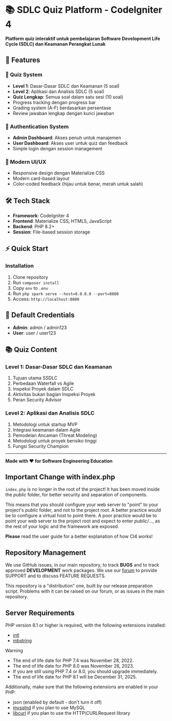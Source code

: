# 📚 SDLC Quiz Platform - CodeIgniter 4

**Platform quiz interaktif untuk pembelajaran Software Development Life Cycle (SDLC) dan Keamanan Perangkat Lunak**

## 🚀 Features

### 🎯 Quiz System
- **Level 1**: Dasar-Dasar SDLC dan Keamanan (5 soal)
- **Level 2**: Aplikasi dan Analisis SDLC (5 soal)  
- **Quiz Lengkap**: Semua soal dalam satu sesi (10 soal)
- Progress tracking dengan progress bar
- Grading system (A-F) berdasarkan persentase
- Review jawaban lengkap dengan kunci jawaban

### 🔐 Authentication System
- **Admin Dashboard**: Akses penuh untuk manajemen
- **User Dashboard**: Akses user untuk quiz dan feedback
- Simple login dengan session management

### 🎨 Modern UI/UX
- Responsive design dengan Materialize CSS
- Modern card-based layout
- Color-coded feedback (hijau untuk benar, merah untuk salah)

## 🛠️ Tech Stack
- **Framework**: CodeIgniter 4
- **Frontend**: Materialize CSS, HTML5, JavaScript
- **Backend**: PHP 8.2+
- **Session**: File-based session storage

## ⚡ Quick Start

### Installation
1. Clone repository
2. Run `composer install`
3. Copy `env` to `.env`
4. Run `php spark serve --host=0.0.0.0 --port=8080`
5. Access: `http://localhost:8080`

## 👥 Default Credentials
- **Admin**: admin / admin123
- **User**: user / user123

## 📚 Quiz Content
### Level 1: Dasar-Dasar SDLC dan Keamanan
1. Tujuan utama SSDLC
2. Perbedaan Waterfall vs Agile
3. Inspeksi Proyek dalam SDLC
4. Aktivitas bukan bagian Inspeksi Proyek
5. Peran Security Advisor

### Level 2: Aplikasi dan Analisis SDLC
1. Metodologi untuk startup MVP
2. Integrasi keamanan dalam Agile
3. Pemodelan Ancaman (Threat Modeling)
4. Metodologi untuk proyek berisiko tinggi
5. Fungsi Security Champion

---
**Made with ❤️ for Software Engineering Education**

## Important Change with index.php

`index.php` is no longer in the root of the project! It has been moved inside the *public* folder,
for better security and separation of components.

This means that you should configure your web server to "point" to your project's *public* folder, and
not to the project root. A better practice would be to configure a virtual host to point there. A poor practice would be to point your web server to the project root and expect to enter *public/...*, as the rest of your logic and the
framework are exposed.

**Please** read the user guide for a better explanation of how CI4 works!

## Repository Management

We use GitHub issues, in our main repository, to track **BUGS** and to track approved **DEVELOPMENT** work packages.
We use our [forum](http://forum.codeigniter.com) to provide SUPPORT and to discuss
FEATURE REQUESTS.

This repository is a "distribution" one, built by our release preparation script.
Problems with it can be raised on our forum, or as issues in the main repository.

## Server Requirements

PHP version 8.1 or higher is required, with the following extensions installed:

- [intl](http://php.net/manual/en/intl.requirements.php)
- [mbstring](http://php.net/manual/en/mbstring.installation.php)

> [!WARNING]
> - The end of life date for PHP 7.4 was November 28, 2022.
> - The end of life date for PHP 8.0 was November 26, 2023.
> - If you are still using PHP 7.4 or 8.0, you should upgrade immediately.
> - The end of life date for PHP 8.1 will be December 31, 2025.

Additionally, make sure that the following extensions are enabled in your PHP:

- json (enabled by default - don't turn it off)
- [mysqlnd](http://php.net/manual/en/mysqlnd.install.php) if you plan to use MySQL
- [libcurl](http://php.net/manual/en/curl.requirements.php) if you plan to use the HTTP\CURLRequest library
